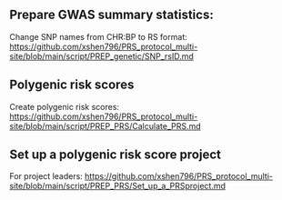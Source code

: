 
## Prepare GWAS summary statistics:

Change SNP names from CHR:BP to RS format: https://github.com/xshen796/PRS_protocol_multi-site/blob/main/script/PREP_genetic/SNP_rsID.md


## Polygenic risk scores
Create polygenic risk scores: https://github.com/xshen796/PRS_protocol_multi-site/blob/main/script/PREP_PRS/Calculate_PRS.md


## Set up a polygenic risk score project
For project leaders: https://github.com/xshen796/PRS_protocol_multi-site/blob/main/script/PREP_PRS/Set_up_a_PRSproject.md
